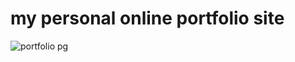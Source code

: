 # my personal online portfolio site 

![portfolio pg](https://user-images.githubusercontent.com/8379016/51363277-4d47fc00-1aa5-11e9-877c-807b21f572e5.png)
